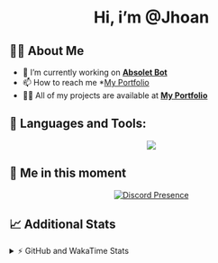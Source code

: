 <h1 align="center">Hi, i’m @Jhoan</h1>

## 🙋‍♂️ About Me

- 🔭 I’m currently working on **[Absolet Bot](https://strider.cloud)**
- 📫 How to reach me *[My Portfolio](https://jhoan.me/contact)
- 👨‍💻 All of my projects are available at **[My Portfolio](https://jhoan.me)**

## 🚀 Languages and Tools:
<p align="center">
  <a href="https://skillicons.dev">
    <img src="https://skillicons.dev/icons?i=js,ts,html,css,bootstrap,nodejs,express,vscode,neovim,vim,atom,cloudflare,git,github,discord,bots,linux,mongodb,nginx,redis,wordpress,heroku&perline=11" />
  </a>
</p>
  
## 👤 Me in this moment
<p align="center">
    <a href="https://discord.com/users/612460795124776960" target="_blank" rel="nofollow">
        <img src="https://lanyard-profile-readme.vercel.app/api/612460795124776960?idleMessage=Probably%20coding%20Absolet..." alt="Discord Presence" align="center">
    </a>
</p>

## 📈 Additional Stats
<details>
    <summary>⚡ GitHub and WakaTime Stats</summary>
    <br/>

<!--START_SECTION:waka-->
![Code Time](http://img.shields.io/badge/Code%20Time-549%20hrs%206%20mins-blue)

**🐱 My GitHub Data** 

> 🏆 1,100 Contributions in the Year 2022
 > 
> 📦 169.8 kB Used in GitHub's Storage 
 > 
> 💼 Opted to Hire
 > 
> 📜 4 Public Repositories 
 > 
> 🔑 39 Private Repositories  
 > 
**I'm an Early 🐤** 

```text
🌞 Morning    91 commits     ██░░░░░░░░░░░░░░░░░░░░░░░   10.68% 
🌆 Daytime    392 commits    ███████████░░░░░░░░░░░░░░   46.01% 
🌃 Evening    331 commits    █████████░░░░░░░░░░░░░░░░   38.85% 
🌙 Night      38 commits     █░░░░░░░░░░░░░░░░░░░░░░░░   4.46%

```
📅 **I'm Most Productive on Saturday** 

```text
Monday       123 commits    ███░░░░░░░░░░░░░░░░░░░░░░   14.44% 
Tuesday      135 commits    ████░░░░░░░░░░░░░░░░░░░░░   15.85% 
Wednesday    141 commits    ████░░░░░░░░░░░░░░░░░░░░░   16.55% 
Thursday     92 commits     ██░░░░░░░░░░░░░░░░░░░░░░░   10.8% 
Friday       131 commits    ███░░░░░░░░░░░░░░░░░░░░░░   15.38% 
Saturday     159 commits    ████░░░░░░░░░░░░░░░░░░░░░   18.66% 
Sunday       71 commits     ██░░░░░░░░░░░░░░░░░░░░░░░   8.33%

```


📊 **This Week I Spent My Time On** 

```text
⌚︎ Time Zone: America/Bogota

💬 Programming Languages: 
TypeScript               5 hrs 13 mins       ████████████████████░░░░░   79.89% 
JavaScript               49 mins             ███░░░░░░░░░░░░░░░░░░░░░░   12.75% 
JSON                     21 mins             █░░░░░░░░░░░░░░░░░░░░░░░░   5.37% 
YAML                     6 mins              ░░░░░░░░░░░░░░░░░░░░░░░░░   1.72% 
Java                     1 min               ░░░░░░░░░░░░░░░░░░░░░░░░░   0.27%

🔥 Editors: 
VS Code                  6 hrs 32 mins       █████████████████████████   100.0%

🐱‍💻 Projects: 
bloom                    5 hrs 38 mins       █████████████████████░░░░   86.37% 
dilva                    52 mins             ███░░░░░░░░░░░░░░░░░░░░░░   13.35% 
injector                 1 min               ░░░░░░░░░░░░░░░░░░░░░░░░░   0.28%

💻 Operating System: 
Linux                    6 hrs 32 mins       █████████████████████████   100.0%

```

**I Mostly Code in JavaScript** 

```text
JavaScript               17 repos            ███████████████░░░░░░░░░░   60.71% 
TypeScript               5 repos             ████░░░░░░░░░░░░░░░░░░░░░   17.86% 
Java                     3 repos             ██░░░░░░░░░░░░░░░░░░░░░░░   10.71% 
Shell                    1 repo              █░░░░░░░░░░░░░░░░░░░░░░░░   3.57% 
CSS                      1 repo              █░░░░░░░░░░░░░░░░░░░░░░░░   3.57%

```



 Last Updated on 29/12/2022 04:39:26 UTC
<!--END_SECTION:waka-->
</details>
